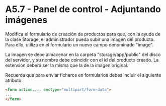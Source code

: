 # A5.7 - Panel de control - Adjuntando imágenes

Modifica el formulario de creación de productos para que, con la ayuda de la clase Storage, el administrador pueda subir una imagen del producto. Para ello, utiliza en el formulario un nuevo campo denominado "image".

La imagen se debe almacenar en la carpeta "storage/app/public" del disco del servidor, y su nombre debe coincidir con el id del producto creado. La extensión deberá ser la misma que la de la imagen original.

Recuerda que para enviar ficheros en formularios debes incluir el siguiente atributo:

```HTML
<form action.... enctype="multipart/form-data">
...
</form>
```
